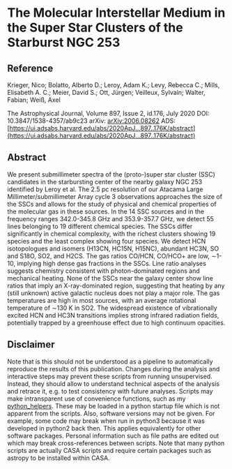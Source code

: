 # The Molecular Interstellar Medium in the Super Star Clusters of the Starburst NGC 253

## Reference

Krieger, Nico; Bolatto, Alberto D.; Leroy, Adam K.; Levy, Rebecca C.; Mills, Elisabeth A. C.; Meier, David S.; Ott, Jürgen; Veilleux, Sylvain; Walter, Fabian; Weiß, Axel

The Astrophysical Journal, Volume 897, Issue 2, id.176, July 2020
DOI: 10.3847/1538-4357/ab9c23
arXiv: [arXiv:2006.08262](https://ui.adsabs.harvard.edu/link_gateway/2020ApJ...897..176K/arxiv:2006.08262)
ADS: [https://ui.adsabs.harvard.edu/abs/2020ApJ...897..176K/abstract](https://ui.adsabs.harvard.edu/abs/2020ApJ...897..176K/abstract)


## Abstract

We present submillimeter spectra of the (proto-)super star cluster (SSC) candidates in the starbursting center of the nearby galaxy NGC 253 identified by Leroy et al. The 2.5 pc resolution of our Atacama Large Millimeter/submillimeter Array cycle 3 observations approaches the size of the SSCs and allows for the study of physical and chemical properties of the molecular gas in these sources. In the 14 SSC sources and in the frequency ranges 342.0-345.8 GHz and 353.9-357.7 GHz, we detect 55 lines belonging to 19 different chemical species. The SSCs differ significantly in chemical complexity, with the richest clusters showing 19 species and the least complex showing four species. We detect HCN isotopologues and isomers (H13CN, HC15N, H15NC), abundant HC3N, SO and S18O, SO2, and H2CS. The gas ratios CO/HCN, CO/HCO+ are low, ∼1-10, implying high dense gas fractions in the SSCs. Line ratio analyses suggests chemistry consistent with photon-dominated regions and mechanical heating. None of the SSCs near the galaxy center show line ratios that imply an X-ray-dominated region, suggesting that heating by any (still unknown) active galactic nucleus does not play a major role. The gas temperatures are high in most sources, with an average rotational temperature of ∼130 K in SO2. The widespread existence of vibrationally excited HCN and HC3N transitions implies strong infrared radiation fields, potentially trapped by a greenhouse effect due to high continuum opacities.


## Disclaimer

Note that is this should not be understood as a pipeline to automatically reproduce the results of this publication.
Changes during the analysis and interactive steps may prevent these scripts from running unsupervised.
Instead, they should allow to understand technical aspects of the analysis and retrace it, e.g. to test consistency with future analyses.
Scripts may make intransparent use of convenience functions, such as my [python_helpers](https://github.com/GiantMolecularCloud/python_helpers).
These may be loaded in a python startup file which is not apparent from the scripts.
Also, software versions may not be given. For example, some code may break when run in python3 because it was developed in python2 back then. This applies equivalently for other software packages.
Personal information such as file paths are edited out which may break cross-references between scripts.
Note that many python scripts are actually CASA scripts and require certain packages such as astropy to be installed within CASA.
